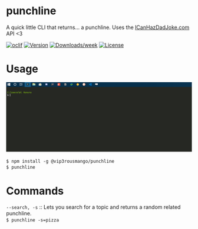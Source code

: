 punchline
=========

A quick little CLI that returns... a punchline.
Uses the [ICanHazDadJoke.com](https://icanhazdadjoke.com/) API &lt;3

[![oclif](https://img.shields.io/badge/cli-oclif-brightgreen.svg)](https://oclif.io)
[![Version](https://img.shields.io/npm/v/punchline.svg)](https://npmjs.org/package/punchline)
[![Downloads/week](https://img.shields.io/npm/dw/punchline.svg)](https://npmjs.org/package/punchline)
[![License](https://img.shields.io/npm/l/punchline.svg)](https://github.com/vip3rousmango/punchline/blob/master/package.json)

<!-- toc -->
# Usage
<!-- usage -->
![](/docs/media/simple-example.gif)
```
$ npm install -g @vip3rousmango/punchline
$ punchline
```
# Commands
<!-- commands -->
`--search, -s` :: Lets you search for a topic and returns a random related punchline.<br/>
`$ punchline -s=pizza`